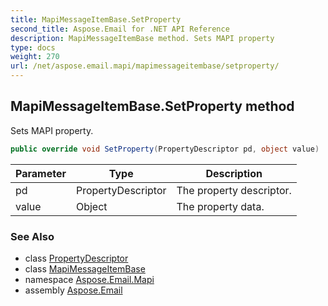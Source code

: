 ```yaml
---
title: MapiMessageItemBase.SetProperty
second_title: Aspose.Email for .NET API Reference
description: MapiMessageItemBase method. Sets MAPI property
type: docs
weight: 270
url: /net/aspose.email.mapi/mapimessageitembase/setproperty/
---
```

## MapiMessageItemBase.SetProperty method

Sets MAPI property.

```csharp
public override void SetProperty(PropertyDescriptor pd, object value)
```

| Parameter | Type | Description |
| --- | --- | --- |
| pd | PropertyDescriptor | The property descriptor. |
| value | Object | The property data. |

### See Also

* class [PropertyDescriptor](../../propertydescriptor/)
* class [MapiMessageItemBase](../)
* namespace [Aspose.Email.Mapi](../../mapimessageitembase/)
* assembly [Aspose.Email](../../../)


